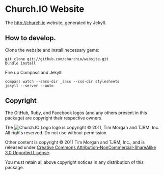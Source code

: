 # Church.IO Website

The http://church.io website, generated by Jekyll.

## How to develop.

Clone the website and install necessary gems:

    git clone git://github.com/churchio/website.git
    bundle install

Fire up Compass and Jekyll:

    compass watch --sass-dir _sass --css-dir stylesheets
    jekyll --server --auto

## Copyright

The GitHub, Ruby, and Facebook logos (and any others present in this package) are copyright their respective owners.

The ![Church.IO Logo](/churchio/website/raw/master/images/logo.png) logo is copyright &copy; 2011, Tim Morgan and TJRM, Inc. All rights reserved. Do not use without permission.

Other content is copyright &copy; 2011 Tim Morgan and TJRM, Inc., and is released under [Creative Commons Attribution-NonCommercial-ShareAlike 3.0 Unported License](http://creativecommons.org/licenses/by-nc-sa/3.0/).

You must retain all above copyright notices in any distribution of this package.

